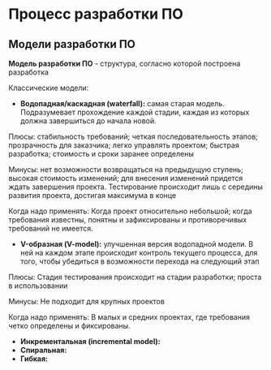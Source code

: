 # Процесс разработки ПО

## Модели разработки ПО

<strong>Модель разработки ПО</strong> - структура, согласно которой построена разработка

Классические модели: 

- <strong>Водопадная/каскадная (waterfall):</strong> самая старая модель. Подразумевает прохождение каждой стадии, каждая из которых должна завершиться до начала новой.

Плюсы:
стабильность требований; четкая последовательность этапов; прозрачность для заказчика; легко управлять проектом; быстрая разработка; стоимость и сроки заранее определены

Минусы:
нет возможности возвращаться на предыдущую ступень; высокая стоимость изменений; для внесения изменений придется ждать завершения проекта. Тестирование происходит лишь с середины развития проекта, достигая максимума в конце

Когда надо применять:
Когда проект относительно небольшой; когда требования известны, понятны и зафиксированы и противоречивых требований не имеется.


- <strong>V-образная (V-model):</strong> улучшенная версия водопадной модели. В ней на каждом этапе происходит контроль текущего процесса, для того, чтобы убедиться в возможности перехода на следующий этап

Плюсы:
Стадия тестирования происходит на стадии разработки; проста в использовании

Минусы: 
Не подходит для крупных проектов

Когда надо применять: 
В малых и средних проектах, где требования четко определены и фиксированы.


- <strong>Инкрементальная (incremental model):</strong> 
- <strong>Спиральная:</strong>
- <strong>Гибкая:</strong>
